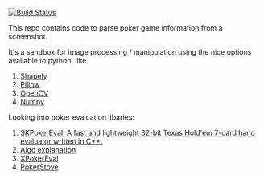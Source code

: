 [![Build Status](https://travis-ci.org/eric7237cire/poker.svg?branch=master)](https://travis-ci.org/eric7237cire/poker)

This repo contains code to parse poker game information from a screenshot.

It's a sandbox for image processing / manipulation using the nice options available to python, like

1.  [Shapely](https://toblerity.org/shapely/manual.html)
2.  [Pillow](https://python-pillow.org/)
3.  [OpenCV](https://opencv-python-tutroals.readthedocs.io/en/latest/)
4.  [Numpy](http://www.numpy.org/)



Looking into poker evaluation libaries:

1.  [SKPokerEval.  A fast and lightweight 32-bit Texas Hold'em 7-card hand evaluator written in C++.](https://github.com/kennethshackleton/SKPokerEval)
2.  [Algo explanation](http://suffe.cool/poker/evaluator.html)
3.  [XPokerEval](https://web.archive.org/web/20111103160502/http://www.codingthewheel.com/archives/poker-hand-evaluator-roundup#2p2)
4.  [PokerStove](https://github.com/andrewprock/pokerstove)

